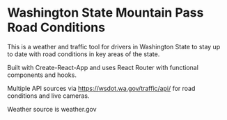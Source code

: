 <h1>Washington State Mountain Pass Road Conditions</h1>

This is a weather and traffic tool for drivers in Washington State to stay up to date with road conditions in key areas of the state.

Built with Create-React-App and uses React Router with functional components and hooks.

Multiple API sources via https://wsdot.wa.gov/traffic/api/ for road conditions and live cameras.

Weather source is weather.gov
